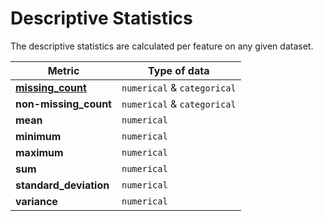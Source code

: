 # Descriptive Statistics

The descriptive statistics are calculated per feature on any given dataset.

| Metric          | Type of data              |
| --------------- | ------------------| 
| <a href="/glossary/metric-definitions/#Missing values" class="external-link" target="_blank">**missing_count**</a>      | `numerical` & `categorical`|
| **non-missing_count**        | `numerical` & `categorical`                     |
| **mean**    | `numerical` | 
| **minimum**  | `numerical`                     |
| **maximum** | `numerical`                     |
| **sum**      | `numerical`          | 
| **standard_deviation** | `numerical`                 | 
| **variance** | `numerical`                     | 